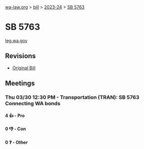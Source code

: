 [wa-law.org](/) > [bill](/bill/) > [2023-24](/bill/2023-24/) > [SB 5763](/bill/2023-24/sb/5763/)

# SB 5763
[leg.wa.gov](https://app.leg.wa.gov/billsummary?BillNumber=5763&Year=2023&Initiative=false)

## Revisions
* [Original Bill](1/)

## Meetings
### Thu 03/30 12:30 PM - Transportation (TRAN): SB 5763 Connecting WA bonds
#### 4 👍 - Pro

#### 0 👎 - Con

#### 0 ❓ - Other
